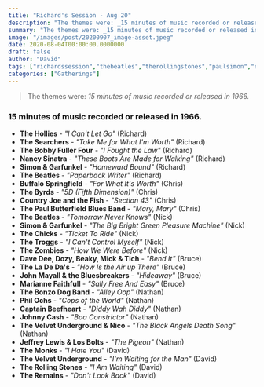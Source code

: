 ```yaml
---
title: "Richard's Session - Aug 20"
description: "The themes were: _15 minutes of music recorded or released in 1966._"
summary: "The themes were: _15 minutes of music recorded or released in 1966._"
image: "/images/post/20200907_image-asset.jpeg"
date: 2020-08-04T00:00:00.0000000
draft: false
author: "David"
tags: ["richardssession","thebeatles","therollingstones","paulsimon","nancysinatra","velvetunderground","artgarfunkel","simonandgarfunkel","thebyrds","thezombies","johnmayall","captainbeefheart","countryjoeandthefish","monks","bonzodogband","theladedas","thesearchers","jeffreylewis","buffalospringfield","thepaulbutterfieldbluesband","dozy","nico","beaky","davedee","philochs","thechicks","thetroggs","thehollies","johnnycash","theremains","mickandtich","mariannefaithfull","thebobbyfullerfour"]
categories: ["Gatherings"]
---
```

> The themes were: _15 minutes of music recorded or released in 1966._
### 15 minutes of music recorded or released in 1966.
- **The Hollies** - _"I Can't Let Go"_ (Richard)
- **The Searchers** - _"Take Me for What I'm Worth"_ (Richard)
- **The Bobby Fuller Four** - _"I Fought the Law"_ (Richard)
- **Nancy Sinatra** - _"These Boots Are Made for Walking"_ (Richard)
- **Simon & Garfunkel** - _"Homeward Bound"_ (Richard)
- **The Beatles** - _"Paperback Writer"_ (Richard)
- **Buffalo Springfield** - _"For What It's Worth"_ (Chris)
- **The Byrds** - _"5D (Fifth Dimension)"_ (Chris)
- **Country Joe and the Fish** - _"Section 43"_ (Chris)
- **The Paul Butterfield Blues Band** - _"Mary, Mary"_ (Chris)
- **The Beatles** - _"Tomorrow Never Knows"_ (Nick)
- **Simon & Garfunkel** - _"The Big Bright Green Pleasure Machine"_ (Nick)
- **The Chicks** - _"Ticket To Ride"_ (Nick)
- **The Troggs** - _"I Can't Control Myself"_ (Nick)
- **The Zombies** - _"How We Were Before"_ (Nick)
- **Dave Dee, Dozy, Beaky, Mick & Tich** - _"Bend It"_ (Bruce)
- **The La De Da's** - _"How Is the Air up There"_ (Bruce)
- **John Mayall & the Bluesbreakers** - _"Hideaway"_ (Bruce)
- **Marianne Faithfull** - _"Sally Free And Easy"_ (Bruce)
- **The Bonzo Dog Band** - _"Alley Oop"_ (Nathan)
- **Phil Ochs** - _"Cops of the World"_ (Nathan)
- **Captain Beefheart** - _"Diddy Wah Diddy"_ (Nathan)
- **Johnny Cash** - _"Boa Constrictor"_ (Nathan)
- **The Velvet Underground & Nico** - _"The Black Angels Death Song"_ (Nathan)
- **Jeffrey Lewis & Los Bolts** - _"The Pigeon"_ (Nathan)
- **The Monks** - _"I Hate You"_ (David)
- **The Velvet Underground** - _"I'm Waiting for the Man"_ (David)
- **The Rolling Stones** - _"I Am Waiting"_ (David)
- **The Remains** - _"Don't Look Back"_ (David)
